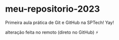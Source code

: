 # meu-repositorio-2023
Primeira aula prática de Git e GitHub na SPTech! Yay!

alteração feita no remoto (direto no GitHub) :zap:
